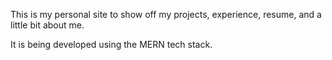 This is my personal site to show off my projects, experience, resume, and a little bit about me.

It is being developed using the MERN tech stack.
